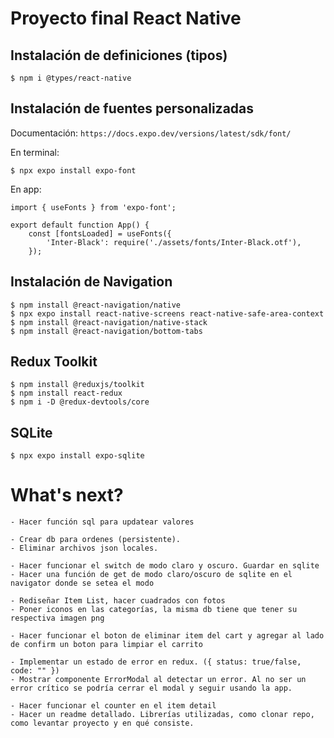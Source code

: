 # Proyecto final React Native

## Instalación de definiciones (tipos)

```
$ npm i @types/react-native
```

## Instalación de fuentes personalizadas

Documentación: `https://docs.expo.dev/versions/latest/sdk/font/`

En terminal:

```
$ npx expo install expo-font
```

En app:

```
import { useFonts } from 'expo-font';

export default function App() {
    const [fontsLoaded] = useFonts({
        'Inter-Black': require('./assets/fonts/Inter-Black.otf'),
    });
```

## Instalación de Navigation

```
$ npm install @react-navigation/native
$ npx expo install react-native-screens react-native-safe-area-context
$ npm install @react-navigation/native-stack
$ npm install @react-navigation/bottom-tabs
```

## Redux Toolkit

```
$ npm install @reduxjs/toolkit
$ npm install react-redux
$ npm i -D @redux-devtools/core
```

## SQLite

```
$ npx expo install expo-sqlite
```

# What's next?

```
- Hacer función sql para updatear valores

- Crear db para ordenes (persistente).
- Eliminar archivos json locales.

- Hacer funcionar el switch de modo claro y oscuro. Guardar en sqlite
- Hacer una función de get de modo claro/oscuro de sqlite en el navigator donde se setea el modo

- Rediseñar Item List, hacer cuadrados con fotos
- Poner iconos en las categorías, la misma db tiene que tener su respectiva imagen png

- Hacer funcionar el boton de eliminar item del cart y agregar al lado de confirm un boton para limpiar el carrito

- Implementar un estado de error en redux. ({ status: true/false, code: "" })
- Mostrar componente ErrorModal al detectar un error. Al no ser un error crítico se podría cerrar el modal y seguir usando la app.

- Hacer funcionar el counter en el item detail
- Hacer un readme detallado. Librerías utilizadas, como clonar repo, como levantar proyecto y en qué consiste.
```